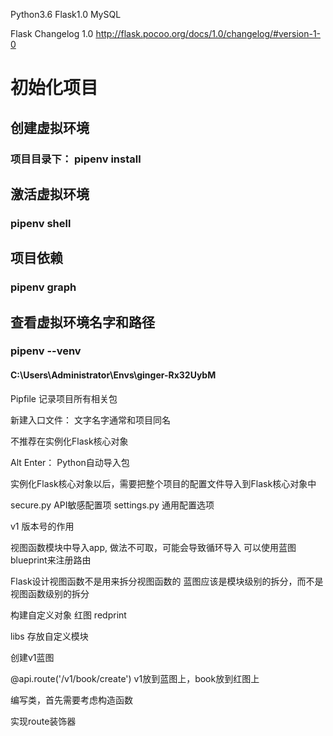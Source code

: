 Python3.6
Flask1.0
MySQL

Flask Changelog 1.0
http://flask.pocoo.org/docs/1.0/changelog/#version-1-0

# 初始化项目
## 创建虚拟环境
### 项目目录下： pipenv install

## 激活虚拟环境
### pipenv shell

## 项目依赖
### pipenv graph

## 查看虚拟环境名字和路径
### pipenv --venv
#### C:\Users\Administrator\Envs\ginger-Rx32UybM


Pipfile 记录项目所有相关包

新建入口文件： 文字名字通常和项目同名

不推荐在实例化Flask核心对象

Alt Enter： Python自动导入包

实例化Flask核心对象以后，需要把整个项目的配置文件导入到Flask核心对象中

secure.py API敏感配置项
settings.py 通用配置选项

v1 版本号的作用

视图函数模块中导入app, 做法不可取，可能会导致循环导入
可以使用蓝图blueprint来注册路由

Flask设计视图函数不是用来拆分视图函数的
蓝图应该是模块级别的拆分，而不是视图函数级别的拆分

构建自定义对象 红图 redprint

libs 存放自定义模块

创建v1蓝图

@api.route('/v1/book/create')
v1放到蓝图上，book放到红图上

编写类，首先需要考虑构造函数

实现route装饰器






